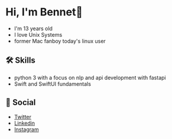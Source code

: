 # Hi, I'm Bennet👋




- I'm 13 years old
- I love Unix Systems
- former Mac fanboy today's linux user
## 🛠 Skills
- python 3 with a focus on nlp and api development with fastapi
- Swift and SwiftUI fundamentals

## 📸 Social
- [Twitter](https://twitter.com/weber_floyd)
- [Linkedin](https://www.linkedin.com/in/bennet-weber-a2ab8521a/)
- [Instagram](https://www.instagram.com/error_204_no_content/)

